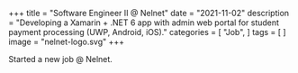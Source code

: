 +++
title = "Software Engineer II @ Nelnet"
date = "2021-11-02"
description = "Developing a Xamarin + .NET 6 app with admin web portal for student payment processing (UWP, Android, iOS)."
categories = [
    "Job",
]
tags = [
]
image = "nelnet-logo.svg"
+++

Started a new job @ Nelnet.